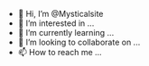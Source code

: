- 👋 Hi, I’m @Mysticalsite
- 👀 I’m interested in ...
- 🌱 I’m currently learning ...
- 💞️ I’m looking to collaborate on ...
- 📫 How to reach me ...

<!---
Mysticalsite/Mysticalsite is a ✨ special ✨ repository because its `README.md` (this file) appears on your GitHub profile.
You can click the Preview link to take a look at your changes.
--->
